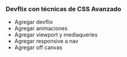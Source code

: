 ### Devflix con técnicas de CSS Avanzado

* Agregar devflix
* Agregar animaciones
* Agregar viewport y mediaqueries
* Agregar responsive a nav
* Agregar off canvas